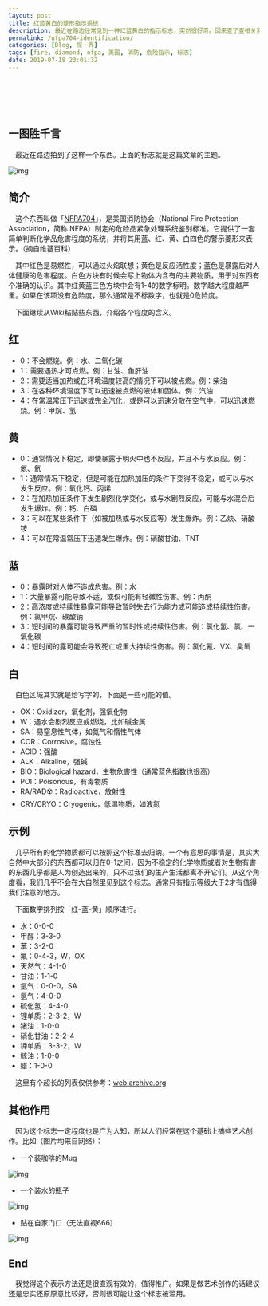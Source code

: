 ```yaml
---
layout: post
title: 红蓝黄白的菱形指示系统
description: 最近在路边经常见到一种红蓝黄白的指示标志，突然很好奇。回来查了查相关资料，于是这里记录一下。
permalink: /nfpa704-identification/
categories: [Blog, 视・界]
tags: [fire, diamond, nfpa, 美国, 消防, 危险指示, 标志]
date: 2019-07-18 23:01:32
---
```


# 　

## 一图胜千言

　最近在路边拍到了这样一个东西。上面的标志就是这篇文章的主题。

![img]({{site.img-hosting}}/Pic4Post/nfpa704-identification/nfpa704-sign.jpg "NFPA704 Sign")

## 简介

　这个东西叫做「[NFPA704](https://en.wikipedia.org/wiki/NFPA_704)」，是美国消防协会（National Fire Protection Association，简称 NFPA）制定的危险品紧急处理系统鉴别标准。它提供了一套简单判断化学品危害程度的系统，并将其用蓝、红、黄、白四色的警示菱形来表示。（摘自维基百科）

　其中红色是易燃性，可以通过火焰联想；黄色是反应活性度；蓝色是暴露后对人体健康的危害程度。白色方块有时候会写上物体内含有的主要物质，用于对东西有个准确的认识。其中红黄蓝三色方块中会有1-4的数字标明。数字越大程度越严重。如果在该项没有危险度，那么通常是不标数字，也就是0危险度。

　下面继续从Wiki粘贴些东西，介绍各个程度的含义。

## 红

-   0：不会燃烧。例：水、二氧化碳
-   1：需要遇热才可点燃。例：甘油、鱼肝油
-   2：需要适当加热或在环境温度较高的情况下可以被点燃。例：柴油
-   3：在各种环境温度下可以迅速被点燃的液体和固体。例：汽油
-   4：在常温常压下迅速或完全汽化，或是可以迅速分散在空气中，可以迅速燃烧。例：甲烷、氢

## 黄

-   0：通常情况下稳定，即使暴露于明火中也不反应，并且不与水反应。例：氮、氦
-   1：通常情况下稳定，但是可能在加热加压的条件下变得不稳定，或可以与水发生反应。例：氧化钙、丙烯
-   2：在加热加压条件下发生剧烈化学变化，或与水剧烈反应，可能与水混合后发生爆炸。例：钙、白磷
-   3：可以在某些条件下（如被加热或与水反应等）发生爆炸。例：乙炔、硝酸铵
-   4：可以在常温常压下迅速发生爆炸。例：硝酸甘油、TNT

## 蓝

-   0：暴露时对人体不造成危害。例：水
-   1：大量暴露可能导致不适，或仅可能有轻微性伤害。例：丙酮
-   2：高浓度或持续性暴露可能导致暂时失去行为能力或可能造成持续性伤害。例：氯甲烷、碳酸钠
-   3：短时间的暴露可能导致严重的暂时性或持续性伤害。例：氯化氢、氯、一氧化碳
-   4：短时间的露可能会导致死亡或重大持续性伤害。例：氯化氰、VX、臭氧

## 白

　白色区域其实就是给写字的，下面是一些可能的值。

-   OX：Oxidizer，氧化剂，强氧化物
-   W：遇水会剧烈反应或燃烧，比如碱金属
-   SA：易窒息性气体，如氮气和惰性气体
-   COR：Corrosive，腐蚀性
-   ACID：强酸
-   ALK：Alkaline，强碱
-   BIO：Biological hazard，生物危害性（通常蓝色指数也很高）
-   POI：Poisonous，有毒物质
-   RA/RAD☢️：Radioactive，放射性
-   CRY/CRYO：Cryogenic，低温物质，如液氮

## 示例

　几乎所有的化学物质都可以按照这个标准去归纳。一个有意思的事情是，其实大自然中大部分的东西都可以归在0-1之间，因为不稳定的化学物质或者对生物有害的东西几乎都是人为创造出来的，只不过我们的生产生活都离不开它们。从这个角度看，我们几乎不会在大自然里见到这个标志。通常只有指示等级大于2才有值得我们注意的地方。

　下面数字排列按「红-蓝-黄」顺序进行。

-   水：0-0-0
-   甲醇：3-3-0
-   苯：3-2-0
-   氟：0-4-3，W，OX
-   天然气：4-1-0
-   甘油：1-1-0
-   氩气：0-0-0，SA
-   氢气：4-0-0
-   硫化氢：4-4-0
-   锂单质：2-3-2，W
-   猪油：1-0-0
-   硝化甘油：2-2-4
-   钾单质：3-3-2，W
-   鲸油：1-0-0
-   蜡：1-0-0

　这里有个超长的列表仅供参考：[web.archive.org](https://web.archive.org/web/20111121151025/http://www.ehs.neu.edu/laboratory_safety/general_information/nfpa_hazard_rating/guide_hazard/ )

## 其他作用

　因为这个标志一定程度也是广为人知，所以人们经常在这个基础上搞些艺术创作。比如（图片均来自网络）：

-   一个装咖啡的Mug

![img]({{site.img-hosting}}/Pic4Post/nfpa704-identification/nfpa-mug.jpg "NFPA704 Mug")

-   一个装水的瓶子

![img]({{site.img-hosting}}/Pic4Post/nfpa704-identification/nfpa-bottle.jpg "NFPA704 water bottle")

-   贴在自家门口（无法直视666）

![img]({{site.img-hosting}}/Pic4Post/nfpa704-identification/nfpa-art.jpg "NFPA704 art")

## End

　我觉得这个表示方法还是很直观有效的，值得推广。如果是做艺术创作的话建议还是忠实还原原意比较好，否则很可能让这个标志被滥用。

